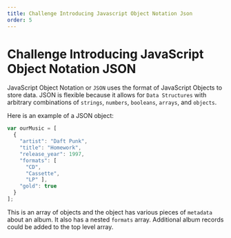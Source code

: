 ```yaml
---
title: Challenge Introducing Javascript Object Notation Json
order: 5
---
```

# Challenge Introducing JavaScript Object Notation JSON

JavaScript Object Notation or `JSON` uses the format of JavaScript Objects to store data. JSON is flexible because it allows for `Data Structures` with arbitrary combinations of `strings`, `numbers`, `booleans`, `arrays`, and `objects`.

Here is an example of a JSON object:

```javascript
var ourMusic = [
  {
    "artist": "Daft Punk",
    "title": "Homework",
    "release_year": 1997,
    "formats": [ 
      "CD", 
      "Cassette", 
      "LP" ],
    "gold": true
  }
];
```

This is an array of objects and the object has various pieces of `metadata` about an album. It also has a nested `formats` array. Additional album records could be added to the top level array.
